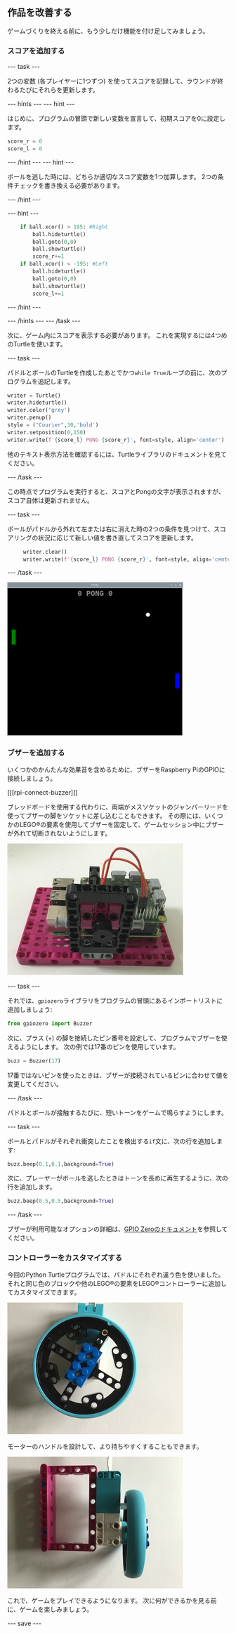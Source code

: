 ## 作品を改善する

ゲームづくりを終える前に、もう少しだけ機能を付け足してみましょう。

### スコアを追加する

--- task ---

2つの変数 (各プレイヤーに1つずつ) を使ってスコアを記録して、ラウンドが終わるたびにそれらを更新します。

--- hints ---
 --- hint ---

はじめに、プログラムの冒頭で新しい変数を宣言して、初期スコアを0に設定します。

```python   
score_r = 0   
score_l = 0   
```

--- /hint --- --- hint ---

ボールを逃した時には、どちらか適切なスコア変数を1つ加算します。 2つの条件チェックを書き換える必要があります。


--- /hint ---

--- hint ---

```python
    if ball.xcor() > 195: #Right
        ball.hideturtle()
        ball.goto(0,0)
        ball.showturtle()
        score_r+=1
    if ball.xcor() < -195: #Left
        ball.hideturtle()
        ball.goto(0,0)
        ball.showturtle()
        score_l+=1
```

--- /hint ---

--- /hints --- --- /task ---

次に、ゲーム内にスコアを表示する必要があります。 これを実現するには4つめのTurtleを使います。

--- task ---

パドルとボールのTurtleを作成したあとでかつ`while True`ループの前に、次のプログラムを追記します。

```python
writer = Turtle()
writer.hideturtle()
writer.color('grey')
writer.penup()
style = ("Courier",30,'bold')
writer.setposition(0,150)
writer.write(f'{score_l} PONG {score_r}', font=style, align='center')
```

他のテキスト表示方法を確認するには、Turtleライブラリのドキュメントを見てください。

--- /task ---

この時点でプログラムを実行すると、スコアとPongの文字が表示されますが、スコア自体は更新されません。

--- task ---

ボールがパドルから外れて左または右に消えた時の2つの条件を見つけて、スコアリングの状況に応じて新しい値を書き直してスコアを更新します。

```python
     writer.clear()
     writer.write(f'{score_l} PONG {score_r}', font=style, align='center')
```

--- /task ---

![スコアが上部に表示されたゲーム画面のビュー。](images/score.png)

### ブザーを追加する

いくつかのかんたんな効果音を含めるために、ブザーをRaspberry PiのGPIOに接続しましょう。

[[[rpi-connect-buzzer]]]

ブレッドボードを使用する代わりに、両端がメスソケットのジャンパーリードを使ってブザーの脚をソケットに差し込むこともできます。 その際には、いくつかのLEGO®の要素を使用してブザーを固定して、ゲームセッション中にブザーが外れて切断されないようにします。

![LEGO®メイカープレートに取り付けられたRaspberry Piと、LEGOエレメントを使用してブザーが取り付けられている写真。](images/buzzer.JPG)

--- task ---

それでは、`gpiozero`ライブラリをプログラムの冒頭にあるインポートリストに追加しましょう:

```python
from gpiozero import Buzzer
```

次に、プラス (+) の脚を接続したピン番号を設定して、プログラムでブザーを使えるようにします。 次の例では17番のピンを使用しています。

```python
buzz = Buzzer(17)
```

17番ではないピンを使ったときは、ブザーが接続されているピンに合わせて値を変更してください。

--- /task ---

パドルとボールが接触するたびに、短いトーンをゲームで鳴らすようにします。

--- task ---

ボールとパドルがそれぞれ衝突したことを検出する`if`文に、次の行を追加します:

```python
buzz.beep(0.1,0.1,background=True)
```

次に、プレーヤーがボールを逃したときはトーンを長めに再生するように、次の行を追加します。

```python
buzz.beep(0.5,0.5,background=True)
```

--- /task ---

ブザーが利用可能なオプションの詳細は、[GPIO Zeroのドキュメント](https://gpiozero.readthedocs.io/ja-JP/stable/api_output.html#buzzer)を参照してください。

### コントローラーをカスタマイズする

今回のPython Turtleプログラムでは、パドルにそれぞれ違う色を使いました。 それと同じ色のブロックや他のLEGO®の要素をLEGO®コントローラーに追加してカスタマイズできます。

![LEGO® ホイールに色付きのブロックをのせた写真。](images/blue_wheel.JPG)

モーターのハンドルを設計して、より持ちやすくすることもできます。

![LEGO®ハンドルをモーターコントローラーに追加した写真。](images/handle.JPG)


これで、ゲームをプレイできるようになります。 次に何ができるかを見る前に、ゲームを楽しみましょう。

--- save ---
